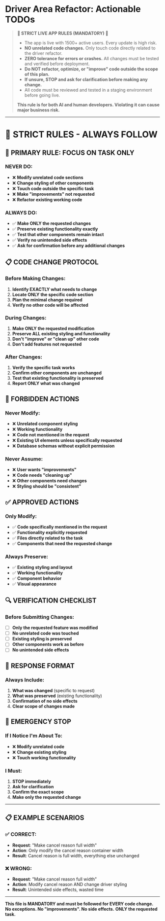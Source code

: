 # Driver Area Refactor: Actionable TODOs

> **🚨 STRICT LIVE APP RULES (MANDATORY) 🚨**
>
> - The app is live with 1500+ active users. Every update is high risk.
> - **NO unrelated code changes.** Only touch code directly related to the driver refactor.
> - **ZERO tolerance for errors or crashes.** All changes must be tested and verified before deployment.
> - **Do NOT refactor, optimize, or "improve" code outside the scope of this plan.**
> - **If unsure, STOP and ask for clarification before making any change.**
> - All code must be reviewed and tested in a staging environment before going live.
>
> **This rule is for both AI and human developers. Violating it can cause major business risk.**

---


# 🚨 STRICT RULES - ALWAYS FOLLOW

## 🎯 **PRIMARY RULE: FOCUS ON TASK ONLY**

### **NEVER DO:**
- ❌ **Modify unrelated code sections**
- ❌ **Change styling of other components**
- ❌ **Touch code outside the specific task**
- ❌ **Make "improvements" not requested**
- ❌ **Refactor existing working code**

### **ALWAYS DO:**
- ✅ **Make ONLY the requested changes**
- ✅ **Preserve existing functionality exactly**
- ✅ **Test that other components remain intact**
- ✅ **Verify no unintended side effects**
- ✅ **Ask for confirmation before any additional changes**

## 📋 **CODE CHANGE PROTOCOL**

### **Before Making Changes:**
1. **Identify EXACTLY what needs to change**
2. **Locate ONLY the specific code section**
3. **Plan the minimal change required**
4. **Verify no other code will be affected**

### **During Changes:**
1. **Make ONLY the requested modification**
2. **Preserve ALL existing styling and functionality**
3. **Don't "improve" or "clean up" other code**
4. **Don't add features not requested**

### **After Changes:**
1. **Verify the specific task works**
2. **Confirm other components are unchanged**
3. **Test that existing functionality is preserved**
4. **Report ONLY what was changed**

## 🚫 **FORBIDDEN ACTIONS**

### **Never Modify:**
- ❌ **Unrelated component styling**
- ❌ **Working functionality**
- ❌ **Code not mentioned in the request**
- ❌ **Existing UI elements unless specifically requested**
- ❌ **Database schemas without explicit permission**

### **Never Assume:**
- ❌ **User wants "improvements"**
- ❌ **Code needs "cleaning up"**
- ❌ **Other components need changes**
- ❌ **Styling should be "consistent"**

## ✅ **APPROVED ACTIONS**

### **Only Modify:**
- ✅ **Code specifically mentioned in the request**
- ✅ **Functionality explicitly requested**
- ✅ **Files directly related to the task**
- ✅ **Components that need the requested change**

### **Always Preserve:**
- ✅ **Existing styling and layout**
- ✅ **Working functionality**
- ✅ **Component behavior**
- ✅ **Visual appearance**

## 🔍 **VERIFICATION CHECKLIST**

### **Before Submitting Changes:**
- [ ] **Only the requested feature was modified**
- [ ] **No unrelated code was touched**
- [ ] **Existing styling is preserved**
- [ ] **Other components work as before**
- [ ] **No unintended side effects**

## 📝 **RESPONSE FORMAT**

### **Always Include:**
1. **What was changed** (specific to request)
2. **What was preserved** (existing functionality)
3. **Confirmation of no side effects**
4. **Clear scope of changes made**

## 🚨 **EMERGENCY STOP**

### **If I Notice I'm About To:**
- ❌ **Modify unrelated code**
- ❌ **Change existing styling**
- ❌ **Touch working functionality**

### **I Must:**
1. **STOP immediately**
2. **Ask for clarification**
3. **Confirm the exact scope**
4. **Make only the requested change**

---

## 📋 **EXAMPLE SCENARIOS**

### **✅ CORRECT:**
- **Request**: "Make cancel reason full width"
- **Action**: Only modify the cancel reason container width
- **Result**: Cancel reason is full width, everything else unchanged

### **❌ WRONG:**
- **Request**: "Make cancel reason full width"
- **Action**: Modify cancel reason AND change driver styling
- **Result**: Unintended side effects, wasted time

---

**This file is MANDATORY and must be followed for EVERY code change.**
**No exceptions. No "improvements". No side effects.**
**ONLY the requested task.** 